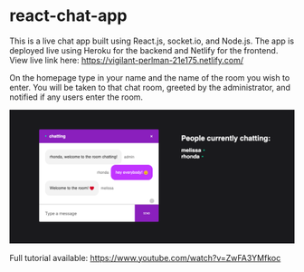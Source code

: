 # react-chat-app

This is a live chat app built using React.js, socket.io, and Node.js. The app is deployed live using Heroku for the backend and Netlify for the frontend. View live link here: https://vigilant-perlman-21e175.netlify.com/

On the homepage type in your name and the name of the room you wish to enter. You will be taken to that chat room, greeted by the administrator, and notified if any users enter the room. 

![Screenshot of game play](/client/public/screenshot.png)

Full tutorial available: https://www.youtube.com/watch?v=ZwFA3YMfkoc